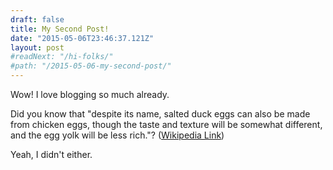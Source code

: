 ```yaml
---
draft: false
title: My Second Post!
date: "2015-05-06T23:46:37.121Z"
layout: post
#readNext: "/hi-folks/"
#path: "/2015-05-06-my-second-post/"
---
```


Wow! I love blogging so much already.

Did you know that "despite its name, salted duck eggs can also be made from chicken eggs, though the taste and texture will be somewhat different, and the egg yolk will be less rich."? ([Wikipedia Link](http://en.wikipedia.org/wiki/Salted_duck_egg))

Yeah, I didn't either.
